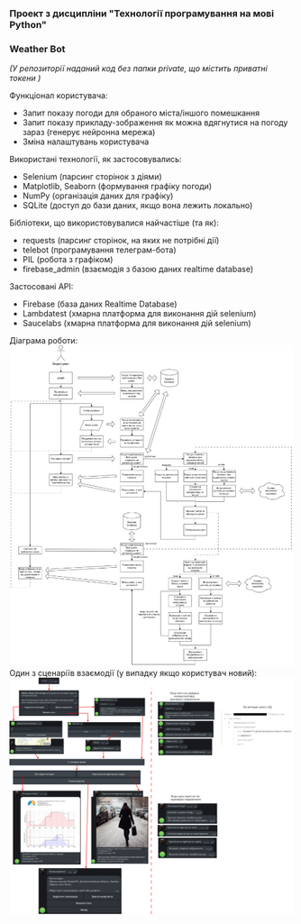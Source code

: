 ### Проект з дисципліни "Технології програмування на мові Python"
### Weather Bot
*(У репозиторії наданий код без папки private, що містить приватні токени )*

Функціонал користувача:
+ Запит показу погоди для обраного міста/іншого помешкання
+ Запит показу прикладу-зображення як можна вдягнутися на погоду зараз (генерує нейронна мережа)
+ Зміна налаштувань користувача

Використані технології, як застосовувались:
+ Selenium (парсинг сторінок з діями)
+ Matplotlib, Seaborn (формування графіку погоди)
+ NumPy (організація даних для графіку)
+ SQLite (доступ до бази даних, якщо вона лежить локально)

Бібліотеки, що використовувалися найчастіше (та як):
+ requests (парсинг сторінок, на яких не потрібні дії)
+ telebot (програмування телеграм-бота)
+ PIL (робота з графіком)
+ firebase_admin (взаємодія з базою даних realtime database)

Застосовані API:
+ Firebase (база даних Realtime Database)
+ Lambdatest (хмарна платформа для виконання дій selenium)
+ Saucelabs (хмарна платформа для виконання дій selenium)

Діаграма роботи:
![діаграма роботи](1.png)
Один з сценаріїв взаємодії (у випадку якщо користувач новий):
![сценарій](2.png)
